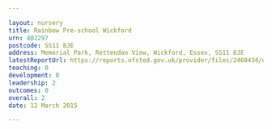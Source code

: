 ```yaml
---

layout: nursery
title: Rainbow Pre-school Wickford
urn: 402297
postcode: SS11 8JE
address: Memorial Park, Rettendon View, Wickford, Essex, SS11 8JE
latestReportUrl: https://reports.ofsted.gov.uk/provider/files/2468434/urn/402297.pdf
teaching: 0
development: 0
leadership: 2
outcomes: 0
overall: 2
date: 12 March 2015

---
```

